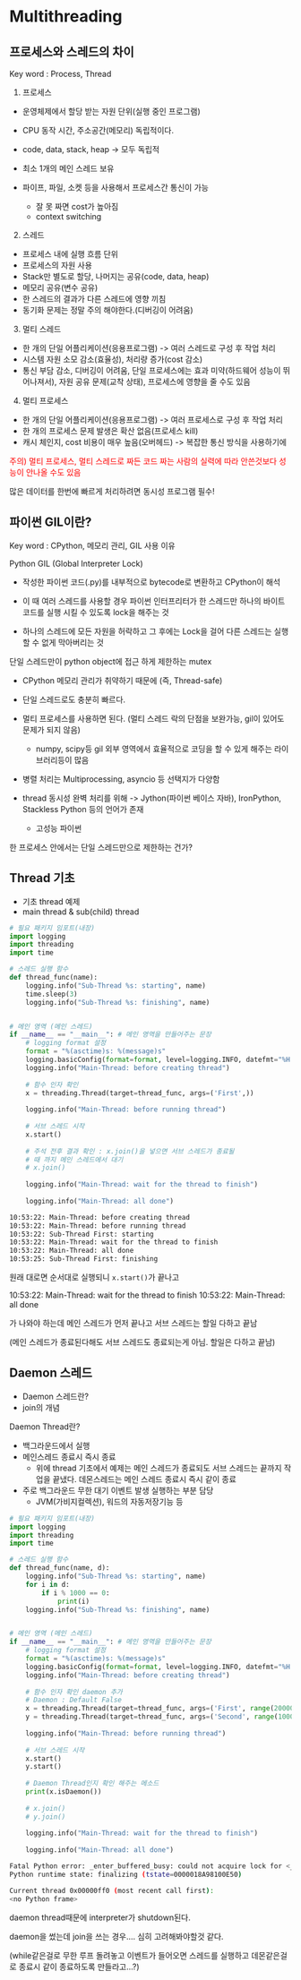 # Multithreading



## 프로세스와 스레드의 차이

Key word : Process, Thread



1. 프로세스

- 운영체제에서 할당 받는 자원 단위(실행 중인 프로그램)

- CPU 동작 시간, 주소공간(메모리) 독립적이다.

- code, data, stack, heap -> 모두 독립적
- 최소 1개의 메인 스레드 보유
- 파이프, 파일, 소켓 등을 사용해서 프로세스간 통신이 가능
  - 잘 못 짜면 cost가 높아짐
  - context switching



2. 스레드

- 프로세스 내에 실행 흐름 단위
- 프로세스의 자원 사용
- Stack만 별도로 할당, 나머지는 공유(code, data, heap)
- 메모리 공유(변수 공유)
- 한 스레드의 결과가 다른 스레드에 영향 끼침
- 동기화 문제는 정말 주의 해야한다.(디버깅이 어려움)



3. 멀티 스레드

- 한 개의 단일 어플리케이션(응용프로그램) -> 여러 스레드로 구성 후 작업 처리
- 시스템 자원 소모 감소(효율성), 처리량 증가(cost 감소)
- 통신 부담 감소, 디버깅이 어려움, 단일 프로세스에는 효과 미약(하드웨어 성능이 뛰어나져서), 자원 공유 문제(교착 상태), 프로세스에 영향을 줄 수도 있음



4. 멀티 프로세스

- 한 개의 단일 어플리케이션(응용프로그램) -> 여러 프로세스로 구성 후 작업 처리
- 한 개의 프로세스 문제 발생은 확산 없음(프로세스 kill)
- 캐시 체인지, cost 비용이 매우 높음(오버헤드) -> 복잡한 통신 방식을 사용하기에



<font color="red">주의) 멀티 프로세스, 멀티 스레드로 짜든 코드 짜는 사람의 실력에 따라 안쓴것보다 성능이 안나올 수도 있음</font> 

많은 데이터를 한번에 빠르게 처리하려면 동시성 프로그램 필수!





## 파이썬 GIL이란?

Key word : CPython, 메모리 관리, GIL 사용 이유



Python GIL (Global Interpreter Lock)

- 작성한 파이썬 코드(.py)를 내부적으로 bytecode로 변환하고 CPython이 해석
- 이 때 여러 스레드를 사용할 경우 파이썬 인터프리터가 한 스레드만 하나의 바이트코드를 실행 시킬 수 있도록 lock을 해주는 것

- 하나의 스레드에 모든 자원을 허락하고 그 후에는 Lock을 걸어 다른 스레드는 실행할 수 없게 막아버리는 것

단일 스레드만이 python object에 접근 하게 제한하는 mutex



- CPython 메모리 관리가 취약하기 때문에 (즉, Thread-safe)

- 단일 스레드로도 충분히 빠르다.

- 멀티 프로세스를 사용하면 된다. (멀티 스레드 락의 단점을 보완가능, gil이 있어도 문제가 되지 않음)
  - numpy, scipy등 gil 외부 영역에서 효율적으로 코딩을 할 수 있게 해주는 라이브러리등이 많음
- 병렬 처리는 Multiprocessing, asyncio 등 선택지가 다양함
- thread 동시성 완벽 처리를 위해 -> Jython(파이썬 베이스 자바), IronPython, Stackless Python 등의 언어가 존재
  - 고성능 파이썬



한 프로세스 안에서는 단일 스레드만으로 제한하는 건가?



## Thread 기초

- 기초 thread 예제
- main thread & sub(child) thread



```python
# 필요 패키지 임포트(내장)
import logging
import threading
import time

# 스레드 실행 함수
def thread_func(name):
    logging.info("Sub-Thread %s: starting", name)
    time.sleep(3)
    logging.info("Sub-Thread %s: finishing", name)


# 메인 영역 (메인 스레드)
if __name__ == "__main__": # 메인 영역을 만들어주는 문장
    # logging format 설정
    format = "%(asctime)s: %(message)s"
	logging.basicConfig(format=format, level=logging.INFO, datefmt="%H:%M:%S")
    logging.info("Main-Thread: before creating thread")
    
    # 함수 인자 확인
    x = threading.Thread(target=thread_func, args=('First',))
    
    logging.info("Main-Thread: before running thread")
    
    # 서브 스레드 시작
    x.start()
    
    # 주석 전후 결과 확인 : x.join()을 넣으면 서브 스레드가 종료될
    # 때 까지 메인 스레드에서 대기
    # x.join()
    
    logging.info("Main-Thread: wait for the thread to finish")
    
    logging.info("Main-Thread: all done")
```

```bash
10:53:22: Main-Thread: before creating thread
10:53:22: Main-Thread: before running thread
10:53:22: Sub-Thread First: starting
10:53:22: Main-Thread: wait for the thread to finish
10:53:22: Main-Thread: all done
10:53:25: Sub-Thread First: finishing
```

원래 대로면 순서대로 실행되니 `x.start()`가 끝나고 

10:53:22: Main-Thread: wait for the thread to finish
10:53:22: Main-Thread: all done

가 나와야 하는데 메인 스레드가 먼저 끝나고 서브 스레드는 할일 다하고 끝남

(메인 스레드가 종료된다해도 서브 스레드도 종료되는게 아님. 할일은 다하고 끝남)



## Daemon 스레드

- Daemon 스레드란?
- join의 개념



Daemon Thread란?

- 백그라운드에서 실행
- 메인스레드 종료시 즉시 종료
  - 위에 thread 기초에서 예제는 메인 스레드가 종료되도 서브 스레드는 끝까지 작업을 끝냈다. 데몬스레드는 메인 스레드 종료시 즉시 같이 종료
- 주로 백그라운드 무한 대기 이벤트 발생 실행하는 부분 담당
  - JVM(가비지컬렉션), 워드의 자동저장기능 등



```python
# 필요 패키지 임포트(내장)
import logging
import threading
import time

# 스레드 실행 함수
def thread_func(name, d):
    logging.info("Sub-Thread %s: starting", name)
    for i in d:
        if i % 1000 == 0:
            print(i)
    logging.info("Sub-Thread %s: finishing", name)


# 메인 영역 (메인 스레드)
if __name__ == "__main__": # 메인 영역을 만들어주는 문장
    # logging format 설정
    format = "%(asctime)s: %(message)s"
	logging.basicConfig(format=format, level=logging.INFO, datefmt="%H:%M:%S")
    logging.info("Main-Thread: before creating thread")
    
    # 함수 인자 확인 daemon 추가
    # Daemon : Default False
    x = threading.Thread(target=thread_func, args=('First', range(20000)), daemon=True)
    y = threading.Thread(target=thread_func, args=('Second', range(10000)), daemon=True)
    
    logging.info("Main-Thread: before running thread")
    
    # 서브 스레드 시작
    x.start()
    y.start()
    
    # Daemon Thread인지 확인 해주는 메소드
    print(x.isDaemon())
    
    # x.join()
    # y.join()
    
    logging.info("Main-Thread: wait for the thread to finish")
    
    logging.info("Main-Thread: all done")
```

```bash
Fatal Python error: _enter_buffered_busy: could not acquire lock for <_io.BufferedWriter name='<stdout>'> at interpreter shutdown, possibly due to daemon threads
Python runtime state: finalizing (tstate=0000018A98100E50)

Current thread 0x00000ff0 (most recent call first):
<no Python frame>
```

daemon thread때문에 interpreter가 shutdown된다.



daemon을 썼는데 join을 쓰는 경우.... 심히 고려해봐야할것 같다.



(while같은걸로 무한 루프 돌려놓고 이벤트가 들어오면 스레드를 실행하고 데몬같은걸로 종료시 같이 종료하도록 만들라고...?)













